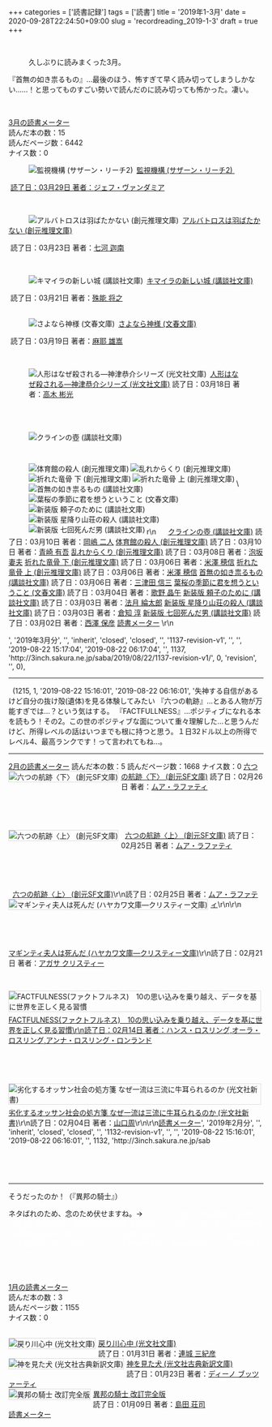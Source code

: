 +++
categories = ['読書記録']
tags = ['読書']
title = '2019年1-3月'
date = 2020-09-28T22:24:50+09:00
slug = 'recordreading_2019-1-3'
draft = true
+++

<p>&nbsp;</p>
<figure></figure>
<figure>久しぶりに読みまくった3月。</figure>
<p>『首無の如き祟るもの』…最後のほう、怖すぎて早く読み切ってしまうしかない……！と思ってものすごい勢いで読んだのに読み切っても怖かった。凄い。</p>
<p>&nbsp;</p>
<p><a href="https://bookmeter.com/users/365033/summary/monthly">3月の読書メーター</a><br />読んだ本の数：15<br />読んだページ数：6442<br />ナイス数：0</p>
<figure class="wp-block-image"><a href="https://bookmeter.com/books/9010658"><img src="https://images-na.ssl-images-amazon.com/images/I/51DK9POjt6L._SL75_.jpg" alt="監視機構 (サザーン・リーチ2)" align="left" /></a>  <a href="https://bookmeter.com/books/9010658?title=%E7%9B%A3%E8%A6%96%E6%A9%9F%E6%A7%8B+%28%E3%82%B5%E3%82%B6%E3%83%BC%E3%83%B3%E3%83%BB%E3%83%AA%E3%83%BC%E3%83%812%29">監視機構 (サザーン・リーチ2)</a><a href="https://bookmeter.com/books/9010658"> </a></figure>
<p> <a href="https://bookmeter.com/books/9010658">読了日：03月29日 著者：</a><a href="https://bookmeter.com/search?keyword=%E3%82%B8%E3%82%A7%E3%83%95%E3%83%BB%E3%83%B4%E3%82%A1%E3%83%B3%E3%83%80%E3%83%9F%E3%82%A2">ジェフ・ヴァンダミア</a></p>
<p>&nbsp;</p>
<figure class="wp-block-image"><a href="https://bookmeter.com/books/12368318"><img src="https://images-na.ssl-images-amazon.com/images/I/61%2BuDWc3PvL._SL75_.jpg" alt="アルバトロスは羽ばたかない (創元推理文庫)" align="left" /></a></figure>
<p> <a href="https://bookmeter.com/books/12368318?title=%E3%82%A2%E3%83%AB%E3%83%90%E3%83%88%E3%83%AD%E3%82%B9%E3%81%AF%E7%BE%BD%E3%81%B0%E3%81%9F%E3%81%8B%E3%81%AA%E3%81%84+%28%E5%89%B5%E5%85%83%E6%8E%A8%E7%90%86%E6%96%87%E5%BA%AB%29">アルバトロスは羽ばたかない (創元推理文庫)</a> </p>
<p> 読了日：03月23日 著者：<a href="https://bookmeter.com/search?keyword=%E4%B8%83%E6%B2%B3+%E8%BF%A6%E5%8D%97">七河 迦南</a></p>
<p>&nbsp;</p>
<figure class="wp-block-image"><a href="https://bookmeter.com/books/562163"><img src="https://images-na.ssl-images-amazon.com/images/I/61lHgDFFsmL._SL75_.jpg" alt="キマイラの新しい城 (講談社文庫)" align="left" /></a></figure>
<p> <a href="https://bookmeter.com/books/562163?title=%E3%82%AD%E3%83%9E%E3%82%A4%E3%83%A9%E3%81%AE%E6%96%B0%E3%81%97%E3%81%84%E5%9F%8E+%28%E8%AC%9B%E8%AB%87%E7%A4%BE%E6%96%87%E5%BA%AB%29">キマイラの新しい城 (講談社文庫)</a> </p>
<p> 読了日：03月21日 著者：<a href="https://bookmeter.com/search?keyword=%E6%AE%8A%E8%83%BD+%E5%B0%86%E4%B9%8B">殊能 将之</a><br /><br /></p>
<figure></figure>
<figure class="wp-block-image"><a href="https://bookmeter.com/books/11916864"><img src="https://images-na.ssl-images-amazon.com/images/I/51fLVnm4ZsL._SL75_.jpg" alt="さよなら神様 (文春文庫)" align="left" /></a> <a href="https://bookmeter.com/books/11916864?title=%E3%81%95%E3%82%88%E3%81%AA%E3%82%89%E7%A5%9E%E6%A7%98+%28%E6%96%87%E6%98%A5%E6%96%87%E5%BA%AB%29">さよなら神様 (文春文庫)</a> </figure>
<p> 読了日：03月19日 著者：<a href="https://bookmeter.com/search?keyword=%E9%BA%BB%E8%80%B6+%E9%9B%84%E5%B5%A9">麻耶 雄嵩</a></p>
<figure></figure>
<p>&nbsp;</p>
<figure class="wp-block-image"><a href="https://bookmeter.com/books/385909"><img src="https://images-na.ssl-images-amazon.com/images/I/51gEVaBvE%2BL._SL75_.jpg" alt="人形はなぜ殺される―神津恭介シリーズ (光文社文庫)" align="left" /></a></figure>
<figure> <a href="https://bookmeter.com/books/385909?title=%E4%BA%BA%E5%BD%A2%E3%81%AF%E3%81%AA%E3%81%9C%E6%AE%BA%E3%81%95%E3%82%8C%E3%82%8B%E2%80%95%E7%A5%9E%E6%B4%A5%E6%81%AD%E4%BB%8B%E3%82%B7%E3%83%AA%E3%83%BC%E3%82%BA+%28%E5%85%89%E6%96%87%E7%A4%BE%E6%96%87%E5%BA%AB%29">人形はなぜ殺される―神津恭介シリーズ (光文社文庫)</a> 読了日：03月18日 著者：<a href="https://bookmeter.com/search?keyword=%E9%AB%98%E6%9C%A8+%E5%BD%AC%E5%85%89">高木 彬光</a><br /><br /><br /><br /></figure>
<figure></figure>
<figure></figure>
<figure></figure>
<figure class="wp-block-image"><a href="https://bookmeter.com/books/570702"><img src="https://images-na.ssl-images-amazon.com/images/I/517N4MFAJSL._SL75_.jpg" alt="クラインの壺 (講談社文庫)" align="left" /></a></figure>
<p>&nbsp;</p>
<p>&nbsp;</p>
<figure></figure>
<figure></figure>
<figure></figure>
<figure></figure>
<figure class="wp-block-image"><a href="https://bookmeter.com/books/9369788"><img src="https://images-na.ssl-images-amazon.com/images/I/61x0b-BqWnL._SL75_.jpg" alt="体育館の殺人 (創元推理文庫)" align="left" /></a></figure>
<figure></figure>
<figure></figure>
<figure></figure>
<figure></figure>
<figure class="wp-block-image"><a href="https://bookmeter.com/books/525106"><img src="https://images-na.ssl-images-amazon.com/images/I/516p9FU4eqL._SL75_.jpg" alt="乱れからくり (創元推理文庫)" align="left" /></a></figure>
<figure class="wp-block-image"><a href="https://bookmeter.com/books/6877562"><img src="https://images-na.ssl-images-amazon.com/images/I/61ZYnX6CZHL._SL75_.jpg" alt="折れた竜骨 下 (創元推理文庫)" align="left" /></a></figure>
<figure class="wp-block-image"><a href="https://bookmeter.com/books/6877560"><img src="https://images-na.ssl-images-amazon.com/images/I/51RsDYXDIwL._SL75_.jpg" alt="折れた竜骨 上 (創元推理文庫)" align="left" /></a></figure>
<figure class="wp-block-image"><a href="https://bookmeter.com/books/457800"><img src="https://images-na.ssl-images-amazon.com/images/I/51ZrPddXFcL._SL75_.jpg" alt="首無の如き祟るもの (講談社文庫)" align="left" /></a></figure>
<figure class="wp-block-image"><a href="https://bookmeter.com/books/580339"><img src="https://images-na.ssl-images-amazon.com/images/I/41sFDgS0kDL._SL75_.jpg" alt="葉桜の季節に君を想うということ (文春文庫)" align="left" /></a></figure>
<figure class="wp-block-image"><a href="https://bookmeter.com/books/12470971"><img src="https://images-na.ssl-images-amazon.com/images/I/412itMaKioL._SL75_.jpg" alt="新装版 頼子のために (講談社文庫)" align="left" /></a></figure>
<figure class="wp-block-image"><a href="https://bookmeter.com/books/12025427"><img src="https://images-na.ssl-images-amazon.com/images/I/51XOMpiWaRL._SL75_.jpg" alt="新装版 星降り山荘の殺人 (講談社文庫)" align="left" /></a></figure>
<figure class="wp-block-image"><a href="https://bookmeter.com/books/12222031"><img src="https://images-na.ssl-images-amazon.com/images/I/51MKs8ypjNL._SL75_.jpg" alt="新装版 七回死んだ男 (講談社文庫)" align="left" /></a></figure>
<p>&nbsp;</p>
<!-- wp:paragraph -->
<p>\</p>
<p>&nbsp;</p>
<p>&nbsp;</p>
<p>r\n      <a href="https://bookmeter.com/books/570702?title=%E3%82%AF%E3%83%A9%E3%82%A4%E3%83%B3%E3%81%AE%E5%A3%BA+%28%E8%AC%9B%E8%AB%87%E7%A4%BE%E6%96%87%E5%BA%AB%29">クラインの壺 (講談社文庫)</a> 読了日：03月10日 著者：<a href="https://bookmeter.com/search?keyword=%E5%B2%A1%E5%B6%8B+%E4%BA%8C%E4%BA%BA">岡嶋 二人</a> <a href="https://bookmeter.com/books/9369788?title=%E4%BD%93%E8%82%B2%E9%A4%A8%E3%81%AE%E6%AE%BA%E4%BA%BA+%28%E5%89%B5%E5%85%83%E6%8E%A8%E7%90%86%E6%96%87%E5%BA%AB%29">体育館の殺人 (創元推理文庫)</a> 読了日：03月10日 著者：<a href="https://bookmeter.com/search?keyword=%E9%9D%92%E5%B4%8E+%E6%9C%89%E5%90%BE">青崎 有吾</a> <a href="https://bookmeter.com/books/525106?title=%E4%B9%B1%E3%82%8C%E3%81%8B%E3%82%89%E3%81%8F%E3%82%8A+%28%E5%89%B5%E5%85%83%E6%8E%A8%E7%90%86%E6%96%87%E5%BA%AB%29">乱れからくり (創元推理文庫)</a> 読了日：03月08日 著者：<a href="https://bookmeter.com/search?keyword=%E6%B3%A1%E5%9D%82+%E5%A6%BB%E5%A4%AB">泡坂 妻夫</a> <a href="https://bookmeter.com/books/6877562?title=%E6%8A%98%E3%82%8C%E3%81%9F%E7%AB%9C%E9%AA%A8+%E4%B8%8B+%28%E5%89%B5%E5%85%83%E6%8E%A8%E7%90%86%E6%96%87%E5%BA%AB%29">折れた竜骨 下 (創元推理文庫)</a> 読了日：03月06日 著者：<a href="https://bookmeter.com/search?keyword=%E7%B1%B3%E6%BE%A4+%E7%A9%82%E4%BF%A1">米澤 穂信</a> <a href="https://bookmeter.com/books/6877560?title=%E6%8A%98%E3%82%8C%E3%81%9F%E7%AB%9C%E9%AA%A8+%E4%B8%8A+%28%E5%89%B5%E5%85%83%E6%8E%A8%E7%90%86%E6%96%87%E5%BA%AB%29">折れた竜骨 上 (創元推理文庫)</a> 読了日：03月06日 著者：<a href="https://bookmeter.com/search?keyword=%E7%B1%B3%E6%BE%A4+%E7%A9%82%E4%BF%A1">米澤 穂信</a> <a href="https://bookmeter.com/books/457800?title=%E9%A6%96%E7%84%A1%E3%81%AE%E5%A6%82%E3%81%8D%E7%A5%9F%E3%82%8B%E3%82%82%E3%81%AE+%28%E8%AC%9B%E8%AB%87%E7%A4%BE%E6%96%87%E5%BA%AB%29">首無の如き祟るもの (講談社文庫)</a> 読了日：03月06日 著者：<a href="https://bookmeter.com/search?keyword=%E4%B8%89%E6%B4%A5%E7%94%B0+%E4%BF%A1%E4%B8%89">三津田 信三</a> <a href="https://bookmeter.com/books/580339?title=%E8%91%89%E6%A1%9C%E3%81%AE%E5%AD%A3%E7%AF%80%E3%81%AB%E5%90%9B%E3%82%92%E6%83%B3%E3%81%86%E3%81%A8%E3%81%84%E3%81%86%E3%81%93%E3%81%A8+%28%E6%96%87%E6%98%A5%E6%96%87%E5%BA%AB%29">葉桜の季節に君を想うということ (文春文庫)</a> 読了日：03月04日 著者：<a href="https://bookmeter.com/search?keyword=%E6%AD%8C%E9%87%8E+%E6%99%B6%E5%8D%88">歌野 晶午</a> <a href="https://bookmeter.com/books/12470971?title=%E6%96%B0%E8%A3%85%E7%89%88+%E9%A0%BC%E5%AD%90%E3%81%AE%E3%81%9F%E3%82%81%E3%81%AB+%28%E8%AC%9B%E8%AB%87%E7%A4%BE%E6%96%87%E5%BA%AB%29">新装版 頼子のために (講談社文庫)</a> 読了日：03月03日 著者：<a href="https://bookmeter.com/search?keyword=%E6%B3%95%E6%9C%88+%E7%B6%B8%E5%A4%AA%E9%83%8E">法月 綸太郎</a> <a href="https://bookmeter.com/books/12025427?title=%E6%96%B0%E8%A3%85%E7%89%88+%E6%98%9F%E9%99%8D%E3%82%8A%E5%B1%B1%E8%8D%98%E3%81%AE%E6%AE%BA%E4%BA%BA+%28%E8%AC%9B%E8%AB%87%E7%A4%BE%E6%96%87%E5%BA%AB%29">新装版 星降り山荘の殺人 (講談社文庫)</a> 読了日：03月03日 著者：<a href="https://bookmeter.com/search?keyword=%E5%80%89%E7%9F%A5+%E6%B7%B3">倉知 淳</a> <a href="https://bookmeter.com/books/12222031?title=%E6%96%B0%E8%A3%85%E7%89%88+%E4%B8%83%E5%9B%9E%E6%AD%BB%E3%82%93%E3%81%A0%E7%94%B7+%28%E8%AC%9B%E8%AB%87%E7%A4%BE%E6%96%87%E5%BA%AB%29">新装版 七回死んだ男 (講談社文庫)</a> 読了日：03月02日 著者：<a href="https://bookmeter.com/search?keyword=%E8%A5%BF%E6%BE%A4+%E4%BF%9D%E5%BD%A6">西澤 保彦</a> <a href="https://bookmeter.com/">読書メーター</a> \r\n</p>
<!-- /wp:paragraph -->
<p>', '2019年3月分', '', 'inherit', 'closed', 'closed', '', '1137-revision-v1', '', '', '2019-08-22 15:17:04', '2019-08-22 06:17:04', '', 1137, 'http://3inch.sakura.ne.jp/saba/2019/08/22/1137-revision-v1/', 0, 'revision', '', 0),</p>
<hr />
<p>  (1215, 1, '2019-08-22 15:16:01', '2019-08-22 06:16:01', '失神する自信があるけど自分の抜け殻(遺体)を見る体験してみたい 『六つの軌跡』…とある人物が万能すぎでは…？という気はする。 『FACTFULLNESS』…ポジティブになれる本を読もう！その2。この世のポジティブな面について重々理解した…と思うんだけど、所得レベルの話はいつまでも根に持つと思う。１日32ドル以上の所得でレベル4、最高ランクです！って言われてもね…。  </p>
<hr />
<p><a href="https://bookmeter.com/users/365033/summary/monthly">2月の読書メーター</a> 読んだ本の数：5 読んだページ数：1668 ナイス数：0 <a href="https://bookmeter.com/books/13123551?title=%E5%85%AD%E3%81%A4%E3%81%AE%E8%88%AA%E8%B7%A1%E3%80%88%E4%B8%8B%E3%80%89+%28%E5%89%B5%E5%85%83SF%E6%96%87%E5%BA%AB%29">六つの航跡〈下〉 (創元SF文庫)</a><a href="https://bookmeter.com/books/13123551"><img style="margin: 0 5px 5px 0; border: 1px solid #dcdcdc;" src="https://images-na.ssl-images-amazon.com/images/I/51E-W4TeZBL._SL75_.jpg" alt="六つの航跡〈下〉 (創元SF文庫)" align="left" /></a> 読了日：02月26日 著者：<a href="https://bookmeter.com/search?keyword=%E3%83%A0%E3%82%A2%E3%83%BB%E3%83%A9%E3%83%95%E3%82%A1%E3%83%86%E3%82%A3">ムア・ラファティ</a></p>
<p>&nbsp;</p>
<p>&nbsp;</p>
<p>  <a href="https://bookmeter.com/books/13123551?title=%E5%85%AD%E3%81%A4%E3%81%AE%E8%88%AA%E8%B7%A1%E3%80%88%E4%B8%8B%E3%80%89+%28%E5%89%B5%E5%85%83SF%E6%96%87%E5%BA%AB%29">六つの航跡〈上〉 (創元SF文庫)</a><a href="https://bookmeter.com/books/13123550"><img style="margin: 0 5px 5px 0; border: 1px solid #dcdcdc;" src="https://images-na.ssl-images-amazon.com/images/I/41Qd0TKSATL._SL75_.jpg" alt="六つの航跡〈上〉 (創元SF文庫)" align="left" /></a> 読了日：02月25日 著者：<a href="https://bookmeter.com/search?keyword=%E3%83%A0%E3%82%A2%E3%83%BB%E3%83%A9%E3%83%95%E3%82%A1%E3%83%86%E3%82%A3">ムア・ラファティ</a></p>
<p>&nbsp;</p>
<p>&nbsp;</p>
<p>  <a href="https://bookmeter.com/books/13123551?title=%E5%85%AD%E3%81%A4%E3%81%AE%E8%88%AA%E8%B7%A1%E3%80%88%E4%B8%8B%E3%80%89+%28%E5%89%B5%E5%85%83SF%E6%96%87%E5%BA%AB%29">六つの航跡〈上〉 (創元SF文庫)</a>\r\n読了日：02月25日 著者：<a href="https://bookmeter.com/search?keyword=%E3%83%A0%E3%82%A2%E3%83%BB%E3%83%A9%E3%83%95%E3%82%A1%E3%83%86%E3%82%A3">ムア・ラファティ</a>\r\n\r\n<a href="https://bookmeter.com/books/467116"><img style="margin: 0 5px 5px 0; border: 1px solid #dcdcdc;" src="https://images-na.ssl-images-amazon.com/images/I/516RKCN1SHL._SL75_.jpg" alt="マギンティ夫人は死んだ (ハヤカワ文庫―クリスティー文庫)" align="left" /></a></p>
<p>&nbsp;</p>
<p>&nbsp;</p>
<p><a href="https://bookmeter.com/books/467116?title=%E3%83%9E%E3%82%AE%E3%83%B3%E3%83%86%E3%82%A3%E5%A4%AB%E4%BA%BA%E3%81%AF%E6%AD%BB%E3%82%93%E3%81%A0+%28%E3%83%8F%E3%83%A4%E3%82%AB%E3%83%AF%E6%96%87%E5%BA%AB%E2%80%95%E3%82%AF%E3%83%AA%E3%82%B9%E3%83%86%E3%82%A3%E3%83%BC%E6%96%87%E5%BA%AB%29">マギンティ夫人は死んだ (ハヤカワ文庫―クリスティー文庫)</a>\r\n読了日：02月21日 著者：<a href="https://bookmeter.com/search?keyword=%E3%82%A2%E3%82%AC%E3%82%B5+%E3%82%AF%E3%83%AA%E3%82%B9%E3%83%86%E3%82%A3%E3%83%BC">アガサ クリスティー</a>  </p>
<p>&nbsp;</p>
<p><a href="https://bookmeter.com/books/13271910"><img style="margin: 0 5px 5px 0; border: 1px solid #dcdcdc;" src="https://images-na.ssl-images-amazon.com/images/I/51o95aW415L._SL75_.jpg" alt="FACTFULNESS(ファクトフルネス)　10の思い込みを乗り越え、データを基に世界を正しく見る習慣" align="left" /></a><a href="https://bookmeter.com/books/13271910?title=FACTFULNESS%28%E3%83%95%E3%82%A1%E3%82%AF%E3%83%88%E3%83%95%E3%83%AB%E3%83%8D%E3%82%B9%29%E3%80%8010%E3%81%AE%E6%80%9D%E3%81%84%E8%BE%BC%E3%81%BF%E3%82%92%E4%B9%97%E3%82%8A%E8%B6%8A%E3%81%88%E3%80%81%E3%83%87%E3%83%BC%E3%82%BF%E3%82%92%E5%9F%BA%E3%81%AB%E4%B8%96%E7%95%8C%E3%82%92%E6%AD%A3%E3%81%97%E3%81%8F%E8%A6%8B%E3%82%8B%E7%BF%92%E6%85%A3">FACTFULNESS(ファクトフルネス)　10の思い込み</a><a href="https://bookmeter.com/books/13271910?title=FACTFULNESS%28%E3%83%95%E3%82%A1%E3%82%AF%E3%83%88%E3%83%95%E3%83%AB%E3%83%8D%E3%82%B9%29%E3%80%8010%E3%81%AE%E6%80%9D%E3%81%84%E8%BE%BC%E3%81%BF%E3%82%92%E4%B9%97%E3%82%8A%E8%B6%8A%E3%81%88%E3%80%81%E3%83%87%E3%83%BC%E3%82%BF%E3%82%92%E5%9F%BA%E3%81%AB%E4%B8%96%E7%95%8C%E3%82%92%E6%AD%A3%E3%81%97%E3%81%8F%E8%A6%8B%E3%82%8B%E7%BF%92%E6%85%A3">を乗り越え、データを基に世界を正しく見る習慣\r\n読了日：02月14日 著者：</a><a href="https://bookmeter.com/search?keyword=%E3%83%8F%E3%83%B3%E3%82%B9%E3%83%BB%E3%83%AD%E3%82%B9%E3%83%AA%E3%83%B3%E3%82%B0%2C%E3%82%AA%E3%83%BC%E3%83%A9%E3%83%BB%E3%83%AD%E3%82%B9%E3%83%AA%E3%83%B3%E3%82%B0%2C%E3%82%A2%E3%83%B3%E3%83%8A%E3%83%BB%E3%83%AD%E3%82%B9%E3%83%AA%E3%83%B3%E3%82%B0%E3%83%BB%E3%83%AD%E3%83%B3%E3%83%A9%E3%83%B3%E3%83%89">ハンス・ロスリング,オーラ・ロスリング,アンナ・ロスリング・ロンランド</a>    </p>
<p>&nbsp;</p>
<p>&nbsp;</p>
<p><a href="https://bookmeter.com/books/13130724"><img style="margin: 0 5px 5px 0; border: 1px solid #dcdcdc;" src="https://images-na.ssl-images-amazon.com/images/I/31TyiIubxWL._SL75_.jpg" alt="劣化するオッサン社会の処方箋 なぜ一流は三流に牛耳られるのか (光文社新書)" align="left" /></a><a href="https://bookmeter.com/books/13130724?title=%E5%8A%A3%E5%8C%96%E3%81%99%E3%82%8B%E3%82%AA%E3%83%83%E3%82%B5%E3%83%B3%E7%A4%BE%E4%BC%9A%E3%81%AE%E5%87%A6%E6%96%B9%E7%AE%8B+%E3%81%AA%E3%81%9C%E4%B8%80%E6%B5%81%E3%81%AF%E4%B8%89%E6%B5%81%E3%81%AB%E7%89%9B%E8%80%B3%E3%82%89%E3%82%8C%E3%82%8B%E3%81%AE%E3%81%8B+%28%E5%85%89%E6%96%87%E7%A4%BE%E6%96%B0%E6%9B%B8%29">劣化するオッサン社会の処方箋 なぜ一流は三流に牛耳られるのか (光文社新書)</a>\r\n読了日：02月04日 著者：<a href="https://bookmeter.com/search?keyword=%E5%B1%B1%E5%8F%A3%E5%91%A8">山口周</a>\r\n\r\n<a href="https://bookmeter.com/">読書メーター</a>', '2019年2月分', '', 'inherit', 'closed', 'closed', '', '1132-revision-v1', '', '', '2019-08-22 15:16:01', '2019-08-22 06:16:01', '', 1132, 'http://3inch.sakura.ne.jp/sab</p>
<p>&nbsp;</p>
<p>&nbsp;</p>
<hr />
<p>そうだったのか！（『異邦の騎士』）</p>
<p>ネタばれのため、念のため伏せますね<span style="color: #000000;">。→ <span style="color: #ffffff;">ミステリに出てくる探偵役・助手役には強い結びつき・腐れ縁的な雰囲気を感じることは多いけど、あくまでも地味な印象が強かったので、こんな、一冊本が出来上がってしまうくらいのドラマチックな出会いをしてるなんて…！オチが強烈すぎて本編の筋がほとんど吹き飛んでしまった…</span></span></p>
<p>&nbsp;</p>
<p><a href="https://bookmeter.com/users/365033/summary/monthly">1月の読書メーター</a><br />読んだ本の数：3<br />読んだページ数：1155<br />ナイス数：0</p>
<p><br /><a href="https://bookmeter.com/books/557685"><img style="margin: 0 5px 5px 0; border: 1px solid #dcdcdc;" src="https://images-na.ssl-images-amazon.com/images/I/51XVJ5Q1Z8L._SL75_.jpg" alt="戻り川心中 (光文社文庫)" align="left" /></a><a href="https://bookmeter.com/books/557685?title=%E6%88%BB%E3%82%8A%E5%B7%9D%E5%BF%83%E4%B8%AD+%28%E5%85%89%E6%96%87%E7%A4%BE%E6%96%87%E5%BA%AB%29">戻り川心中 (光文社文庫)</a><br />読了日：01月31日 著者：<a href="https://bookmeter.com/search?keyword=%E9%80%A3%E5%9F%8E+%E4%B8%89%E7%B4%80%E5%BD%A6">連城 三紀彦</a><br clear="left" /><a href="https://bookmeter.com/books/31926"><img style="margin: 0 5px 5px 0; border: 1px solid #dcdcdc;" src="https://images-na.ssl-images-amazon.com/images/I/51gyXb4somL._SL75_.jpg" alt="神を見た犬 (光文社古典新訳文庫)" align="left" /></a><a href="https://bookmeter.com/books/31926?title=%E7%A5%9E%E3%82%92%E8%A6%8B%E3%81%9F%E7%8A%AC+%28%E5%85%89%E6%96%87%E7%A4%BE%E5%8F%A4%E5%85%B8%E6%96%B0%E8%A8%B3%E6%96%87%E5%BA%AB%29">神を見た犬 (光文社古典新訳文庫)</a><br />読了日：01月23日 著者：<a href="https://bookmeter.com/search?keyword=%E3%83%87%E3%82%A3%E3%83%BC%E3%83%8E+%E3%83%96%E3%83%83%E3%83%84%E3%82%A1%E3%83%BC%E3%83%86%E3%82%A3">ディーノ ブッツァーティ</a><br clear="left" /><a href="https://bookmeter.com/books/577675"><img style="margin: 0 5px 5px 0; border: 1px solid #dcdcdc;" src="https://images-na.ssl-images-amazon.com/images/I/51CHH0AGMNL._SL75_.jpg" alt="異邦の騎士 改訂完全版" align="left" /></a><a href="https://bookmeter.com/books/577675?title=%E7%95%B0%E9%82%A6%E3%81%AE%E9%A8%8E%E5%A3%AB+%E6%94%B9%E8%A8%82%E5%AE%8C%E5%85%A8%E7%89%88">異邦の騎士 改訂完全版</a><br />読了日：01月09日 著者：<a href="https://bookmeter.com/search?keyword=%E5%B3%B6%E7%94%B0+%E8%8D%98%E5%8F%B8">島田 荘司</a><br clear="left" /><a href="https://bookmeter.com/">読書メーター</a></p>